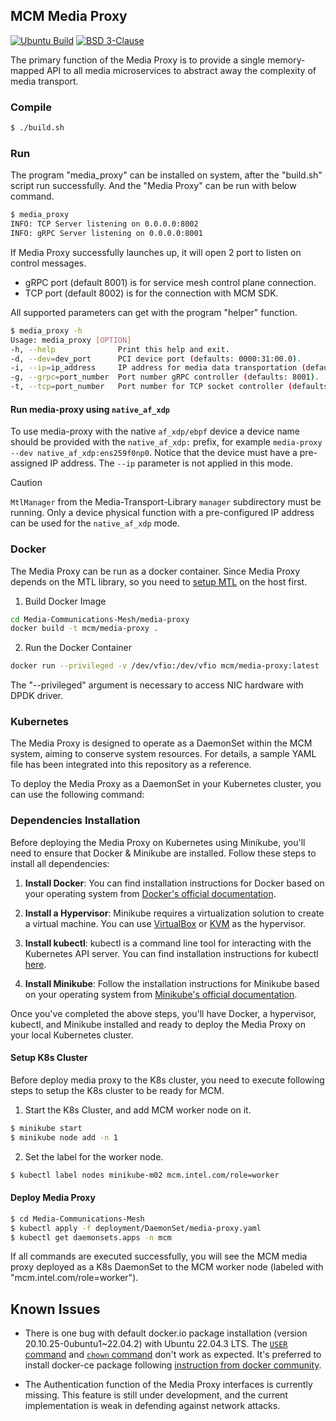 ## MCM Media Proxy

[![Ubuntu Build](https://github.com/OpenVisualCloud/Media-Communications-Mesh/actions/workflows/ubuntu-build.yml/badge.svg)](https://github.com/OpenVisualCloud/Media-Communications-Mesh/actions/workflows/ubuntu-build.yml)
[![BSD 3-Clause][license-img]][license]

The primary function of the Media Proxy is to provide a single memory-mapped API to all media microservices to abstract away the complexity of media transport.

### Compile
```bash
$ ./build.sh
```

### Run
The program "media_proxy" can be installed on system, after the "build.sh" script run successfully.
And the "Media Proxy" can be run with below command.

```bash
$ media_proxy
INFO: TCP Server listening on 0.0.0.0:8002
INFO: gRPC Server listening on 0.0.0.0:8001
```

If Media Proxy successfully launches up, it will open 2 port to listen on control messages.
- gRPC port (default 8001) is for service mesh control plane connection.
- TCP port (default 8002) is for the connection with MCM SDK.

All supported parameters can get with the program "helper" function.
```bash
$ media_proxy -h
Usage: media_proxy [OPTION]
-h, --help              Print this help and exit.
-d, --dev=dev_port      PCI device port (defaults: 0000:31:00.0).
-i, --ip=ip_address     IP address for media data transportation (defaults: 192.168.96.1).
-g, --grpc=port_number  Port number gRPC controller (defaults: 8001).
-t, --tcp=port_number   Port number for TCP socket controller (defaults: 8002).
```

#### Run media-proxy using `native_af_xdp`

To use media-proxy with the native `af_xdp/ebpf` device a device name should be provided with the `native_af_xdp:` prefix, for example `media-proxy --dev native_af_xdp:ens259f0np0`.
Notice that the device must have a pre-assigned IP address. The `--ip` parameter is not applied in this mode.

> [!CAUTION]
> `MtlManager` from the Media-Transport-Library `manager` subdirectory must be running.
> Only a device physical function with a pre-configured IP address can be used for the `native_af_xdp` mode.

### Docker
The Media Proxy can be run as a docker container.
Since Media Proxy depends on the MTL library, so you need to [setup MTL](https://github.com/OpenVisualCloud/Media-Transport-Library/blob/main/doc/run.md) on the host first.

1. Build Docker Image

```bash
cd Media-Communications-Mesh/media-proxy
docker build -t mcm/media-proxy .
```

2. Run the Docker Container

```bash
docker run --privileged -v /dev/vfio:/dev/vfio mcm/media-proxy:latest
```

The "--privileged" argument is necessary to access NIC hardware with DPDK driver.

### Kubernetes
The Media Proxy is designed to operate as a DaemonSet within the MCM system, aiming to conserve system resources. For details, a sample YAML file has been integrated into this repository as a reference.

To deploy the Media Proxy as a DaemonSet in your Kubernetes cluster, you can use the following command:

### Dependencies Installation

Before deploying the Media Proxy on Kubernetes using Minikube, you'll need to ensure that Docker & Minikube are installed. Follow these steps to install all dependencies:

1. **Install Docker**: You can find installation instructions for Docker based on your operating system from [Docker's official documentation](https://docs.docker.com/get-docker/).

2. **Install a Hypervisor**: Minikube requires a virtualization solution to create a virtual machine. You can use [VirtualBox](https://www.virtualbox.org/) or [KVM](https://www.linux-kvm.org/page/Main_Page) as the hypervisor.

3. **Install kubectl**: kubectl is a command line tool for interacting with the Kubernetes API server. You can find installation instructions for kubectl [here](https://kubernetes.io/docs/tasks/tools/install-kubectl/).

4. **Install Minikube**: Follow the installation instructions for Minikube based on your operating system from [Minikube's official documentation](https://minikube.sigs.k8s.io/docs/start/).

Once you've completed the above steps, you'll have Docker, a hypervisor, kubectl, and Minikube installed and ready to deploy the Media Proxy on your local Kubernetes cluster.

#### Setup K8s Cluster
Before deploy media proxy to the K8s cluster, you need to execute following steps to setup the K8s cluster to be ready for MCM.

1. Start the K8s Cluster, and add MCM worker node on it.

```bash
$ minikube start
$ minikube node add -n 1
```

2. Set the label for the worker node.

```bash
$ kubectl label nodes minikube-m02 mcm.intel.com/role=worker
```

#### Deploy Media Proxy

```bash
$ cd Media-Communications-Mesh
$ kubectl apply -f deployment/DaemonSet/media-proxy.yaml
$ kubectl get daemonsets.apps -n mcm
```

If all commands are executed successfully, you will see the MCM media proxy deployed as a K8s DaemonSet to the MCM worker node (labeled with "mcm.intel.com/role=worker").

## Known Issues
- There is one bug with default docker.io package installation (version 20.10.25-0ubuntu1~22.04.2) with Ubuntu 22.04.3 LTS. The [`USER` command](https://github.com/moby/moby/issues/46355) and [`chown` command](https://github.com/moby/moby/issues/46161) don't work as expected. It's preferred to install docker-ce package following [instruction from docker community](https://docs.docker.com/engine/install/ubuntu/).

- The Authentication function of the Media Proxy interfaces is currently missing. This feature is still under development, and the current implementation is weak in defending against network attacks.

<!-- References -->
[license-img]: https://img.shields.io/badge/License-BSD_3--Clause-blue.svg
[license]: https://opensource.org/license/bsd-3-clause
